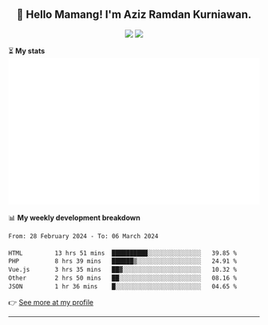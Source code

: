 <h2 align="center">👋 Hello Mamang! I'm Aziz Ramdan Kurniawan.</h2>  
<p align="center">
  <img src="https://komarev.com/ghpvc/?username=azizramdan">
  <img src="https://wakatime.com/badge/user/90056fa0-4c31-4eca-954e-2a3ac05896f9.svg">
</p>
    
⏳ **My stats**  
![](https://raw.githubusercontent.com/azizramdan/github-stats/master/generated/overview.svg#gh-dark-mode-only)

📊 **My weekly development breakdown**
<!--START_SECTION:waka-->

```txt
From: 28 February 2024 - To: 06 March 2024

HTML         13 hrs 51 mins  ██████████░░░░░░░░░░░░░░░   39.85 %
PHP          8 hrs 39 mins   ██████▒░░░░░░░░░░░░░░░░░░   24.91 %
Vue.js       3 hrs 35 mins   ██▓░░░░░░░░░░░░░░░░░░░░░░   10.32 %
Other        2 hrs 50 mins   ██░░░░░░░░░░░░░░░░░░░░░░░   08.16 %
JSON         1 hr 36 mins    █░░░░░░░░░░░░░░░░░░░░░░░░   04.65 %
```

<!--END_SECTION:waka-->
👉 [See more at my profile](https://wakatime.com/@azizramdan)
***
